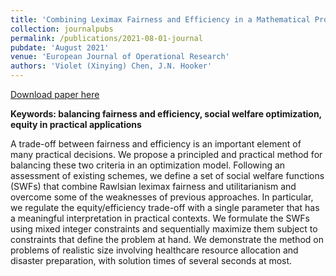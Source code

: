 ```yaml
---
title: 'Combining Leximax Fairness and Efficiency in a Mathematical Programming Model'
collection: journalpubs
permalink: /publications/2021-08-01-journal
pubdate: 'August 2021'
venue: 'European Journal of Operational Research'
authors: 'Violet (Xinying) Chen, J.N. Hooker'
---
```


[Download paper here](https://www.sciencedirect.com/science/article/pii/S0377221721007281)

**Keywords: balancing fairness and efficiency, social welfare optimization, equity in practical applications**

A trade-off between fairness and efficiency is an important element of many practical decisions. We propose a principled and practical method for balancing these two criteria in an optimization model. Following an assessment of existing schemes, we define a set of social welfare functions (SWFs) that combine Rawlsian leximax fairness and utilitarianism and overcome some of the weaknesses of previous approaches. In particular, we regulate the equity/efficiency trade-off with a single parameter that has a meaningful interpretation in practical contexts. We formulate the SWFs using mixed integer constraints and sequentially maximize them subject to constraints that define the problem at hand. We demonstrate the method on problems of realistic size involving healthcare resource allocation and disaster preparation, with solution times of several seconds at most.


